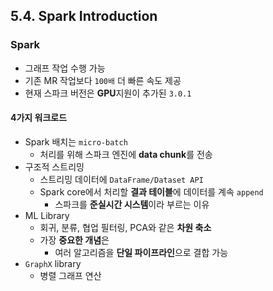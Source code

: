 ## 5.4. Spark Introduction

### Spark
- 그래프 작업 수행 가능
- 기존 MR 작업보다 `100배` 더 빠른 속도 제공
- 현재 스파크 버전은 **GPU**지원이 추가된 `3.0.1`

#### 4가지 워크로드
- Spark 배치는 `micro-batch`
  - 처리를 위해 스파크 엔진에 **data chunk**를 전송
- 구조적 스트리밍
  - 스트리밍 데이터에 `DataFrame/Dataset API`
  - Spark core에서 처리할 **결과 테이블**에 데이터를 계속 `append`
    - 스파크를 **준실시간 시스템**이라 부르는 이유
- ML Library
  - 회귀, 분류, 협업 필터링, PCA와 같은 **차원 축소**
  - 가장 **중요한 개념**은
    - 여러 알고리즘을 **단일 파이프라인**으로 결합 가능
- `GraphX` library
  - 병렬 그래프 연산
